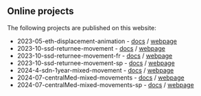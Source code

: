 ## Online projects

The following projects are published on this website:

- 2023-05-eth-displacement-animation - [docs](https://github.com/unhcr-dataviz/dataviz-lab/tree/main/docs/2023-05-eth-displacement-animation) / [webpage](https://unhcr-dataviz.github.io/dataviz-lab/2023-05-eth-displacement-animation/)
- 2023-10-ssd-returnee-movement - [docs](https://github.com/unhcr-dataviz/dataviz-lab/tree/main/docs/2023-10-ssd-returnee-movement) / [webpage](https://unhcr-dataviz.github.io/dataviz-lab/2023-10-ssd-returnee-movement/)
- 2023-10-ssd-returnee-movement-fr - [docs](https://github.com/unhcr-dataviz/dataviz-lab/tree/main/docs/2023-10-ssd-returnee-movement-fr) / [webpage](https://unhcr-dataviz.github.io/dataviz-lab/2023-10-ssd-returnee-movement-fr/)
- 2023-10-ssd-returnee-movement-sp - [docs](https://github.com/unhcr-dataviz/dataviz-lab/tree/main/docs/2023-10-ssd-returnee-movement-sp) / [webpage](https://unhcr-dataviz.github.io/dataviz-lab/2023-10-ssd-returnee-movement-sp/)
- 2024-4-sdn-1year-mixed-movement - [docs](https://github.com/unhcr-dataviz/dataviz-lab/tree/main/docs/2024-04-sdn-1year-mixed-movement) / [webpage](https://unhcr-dataviz.github.io/dataviz-lab/2024-04-sdn-1year-mixed-movement/)
- 2024-07-centralMed-mixed-movements - [docs](https://github.com/unhcr-dataviz/dataviz-lab/tree/main/docs/2024-07-centralMed-mixed-movements) / [webpage](https://unhcr-dataviz.github.io/dataviz-lab/2024-07-centralMed-mixed-movements/)
- 2024-07-centralMed-mixed-movements-sp - [docs](https://github.com/unhcr-dataviz/dataviz-lab/tree/main/docs/2024-07-centralMed-mixed-movements-sp) / [webpage](https://unhcr-dataviz.github.io/dataviz-lab/2024-07-centralMed-mixed-movements-sp/)

